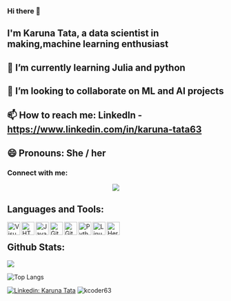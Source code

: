 ### Hi there 👋
## I'm Karuna Tata, a data scientist in making,machine learning enthusiast
## 🌱 I’m currently learning Julia and python
## 👯 I’m looking to collaborate on ML and AI projects
## 📫 How to reach me: LinkedIn - https://www.linkedin.com/in/karuna-tata63
## 😄 Pronouns: She / her

### Connect with me:
<p align="center">
  <a href="http://twitter.com/starlightknown">
    <img src="https://img.shields.io/twitter/follow/starlightknown?label=Twitter&logo=twitter&style=for-the-badge" />
  </a>
</p>

## Languages and Tools:
<img align="left" alt="Visual Studio Code" width="30px" src="https://icongr.am/material/microsoft-visual-studio-code.svg" />
<img align="left" alt="HTML5" width="30px" src="https://icongr.am/devicon/html5-original-wordmark.svg" />
<img align="left" alt="JavaScript" width="30px" src="https://icongr.am/devicon/javascript-original.svg" />
<img align="left" alt="Git" width="30px" src="https://icongr.am/devicon/git-original-wordmark.svg"/>
<img align="left" alt="GitHub" width="30px" src="https://icongr.am/devicon/github-original-wordmark.svg" />
<img align="left" alt="Python" width="30px" src="https://icongr.am/devicon/python-original.svg" />
<img align="left" alt="Linux" width="30px" src="https://icongr.am/devicon/ubuntu-plain-wordmark.svg" />
<img align="left" alt="Heroku" width="30px" src="https://icongr.am/devicon/heroku-original-wordmark.svg" />

<br />

## Github Stats:
<a href="">
  <img align="center" src="https://github-readme-stats.vercel.app/api?username=kcoder63&count_private=true&include_all_commits=true&show_icons=true&title_color=007bff&text_color=e7e7e7&icon_color=007bff&bg_color=171c28" />
<a />


![Top Langs](https://github-readme-stats.vercel.app/api/top-langs/?username=kcoder63&layout=compact&title_color=007bff&text_color=e7e7e7&icon_color=007bff&bg_color=171c28)

[![Linkedin: Karuna Tata](https://img.shields.io/badge/-Karuna_Tata-blue?style=flat-square&logo=Linkedin&logoColor=white&link=https://www.linkedin.com/in/karuna-tata63/)](https://www.linkedin.com/in/karuna-tata63/) <img src="https://komarev.com/ghpvc/?username=kcoder63&color=yellow" alt="kcoder63" />
 
